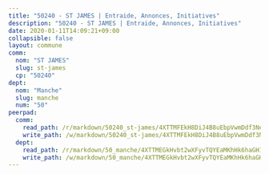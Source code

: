 ```yaml
---
title: "50240 - ST JAMES | Entraide, Annonces, Initiatives"
description: "50240 - ST JAMES | Entraide, Annonces, Initiatives"
date: 2020-01-11T14:09:21+09:00
collapsible: false
layout: commune
comm:
  nom: "ST JAMES"
  slug: st-james
  cp: "50240"
dept:
  nom: "Manche"
  slug: manche
  num: "50"
peerpad:
  comm:
    read_path: /r/markdown/50240_st-james/4XTTMFEkH8DiJ4B8uEbpVwmDdf3NeR16jSWQXCzd5kdvwsaXs
    write_path: /w/markdown/50240_st-james/4XTTMFEkH8DiJ4B8uEbpVwmDdf3NeR16jSWQXCzd5kdvwsaXs-K3TgUhcRTJWagfK8QMHddCDqKBj3GPw2KPytQdwEsymPExjjArmSTPHujyUHAaJdwLQnqi7CR7nuJFtuZEgAYpCdZwKozsurXZX9wWtPN9bp8ZSkwy3SnSbsJzNy9M9TdDLpvQKB
  dept:
    read_path: /r/markdown/50_manche/4XTTMEGkHvbt2wXFyvTQYEaMKhHk6haGH1SzsRNevKgBDTuXr
    write_path: /w/markdown/50_manche/4XTTMEGkHvbt2wXFyvTQYEaMKhHk6haGH1SzsRNevKgBDTuXr-K3TgUSx1rwmRRLqHcTLLdo4dVfTRKvf94KKagmUFPevWSp2f9nuc6fJF25TtLArzK8teuQ5TvuAMqW38N2MYgT18hBoXtjmKX9WuSn2vkujmSJPp3gF4gsuMmfEM8Th4Ap94heFE
---
```


